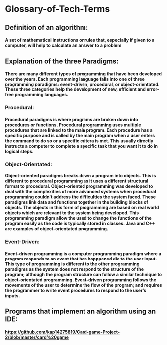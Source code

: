 # Glossary-of-Tech-Terms

## Definition of an algorithm:
#### A set of mathematical instructions or rules that, especially if given to a computer, will help to calculate an answer to a problem 


## Explanation of the three Paradigms:
#### There are many different types of programming that have been developed over the years. Each programming language falls into one of three programming paradigms: event-driven, procedural, or object-orientated. These three categories help the development of new, efficient and error-free programming languages.
### Procedural:
#### Procedural paradigms is where programs are broken down into procedures or functions. Procedural programming uses multiple procedures that are linked to the main program. Each procedure has a specific purpose and is called by the main program when a user enters the command to do so or a specific critera is met. This usually directly instructs a computer to complete a specific task that you want it to do in logical steps.

### Object-Orientated:
#### Object-oriented paradigms breaks down a program into objects. This is different to procedural programming as it uses a different structural format to procedural. Object-oriented programming was developed to deal with the complexities of more advanced systems when procedural programming couldn't address the difficulties the system faced. These paradigms link data and functions together in the building blocks of objects. The objects in this form of programming are based on real world objects which are relevant to the system being developed. This programming paradigm allow the used to change the functions of the program easily as the code is typically stored in classes. Java and C++ are examples of object-orientated programming.

### Event-Driven:
#### Event-driven programming is a computer programming paradigm where a program responds to an event that has happpened die to the user input. This type of programming is different to the other programming paradigms as the system does not respond to the structure of the program; although the program structure can follow a similar technique to object-orientated programming. Event-driven programming follows the movements of the user to determine the flow of the program; and requires the programmer to write event procedures to respond to the user’s inputs. 

## Programs that implement an algorithm using an IDE:
#### https://github.com/kap14275819/Card-game-Project-2/blob/master/card%20game 

